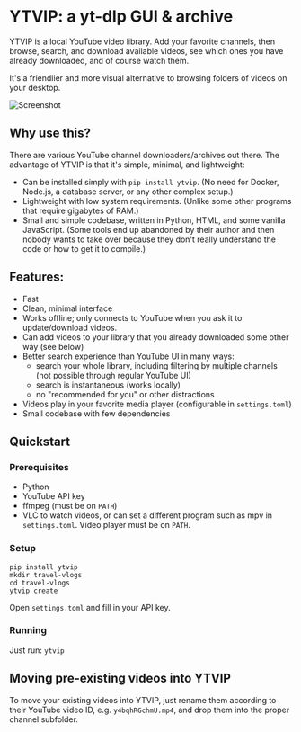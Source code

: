 # YTVIP: a yt-dlp GUI & archive

YTVIP is a local YouTube video library. Add your favorite channels,
then browse, search, and download available videos, 
see which ones you have already downloaded,
and of course watch them.

It's a friendlier and more visual alternative to browsing folders of videos on your desktop.

![Screenshot](demo.gif)

## Why use this?

There are various YouTube channel downloaders/archives out there.
The advantage of YTVIP is that it's simple, minimal, and lightweight:

-	Can be installed simply with `pip install ytvip`. 
	(No need for Docker, Node.js, a database server, or any other complex setup.)
-	Lightweight with low system requirements. 
	(Unlike some other programs that require gigabytes of RAM.)
-	Small and simple codebase, written in Python, HTML, and some vanilla JavaScript.
	(Some tools end up abandoned by their author and then nobody wants to take over
	because they don't really understand the code or how to get it to compile.)
	

## Features:

- Fast
- Clean, minimal interface
- Works offline; only connects to YouTube when you ask it to update/download videos.
- Can add videos to your library that you already downloaded some other way (see below) 
- Better search experience than YouTube UI in many ways:
  - search your whole library, including filtering by multiple channels
    (not possible through regular YouTube UI)
  - search is instantaneous (works locally)
  - no "recommended for you" or other distractions
- Videos play in your favorite media player (configurable in `settings.toml`)
- Small codebase with few dependencies

## Quickstart

### Prerequisites

-	Python
-	YouTube API key
-	ffmpeg (must be on `PATH`)
-	VLC to watch videos, or can set a different program such as mpv in `settings.toml`.
	Video player must be on `PATH`.
	

### Setup

```commandline
pip install ytvip 
mkdir travel-vlogs
cd travel-vlogs
ytvip create

```

Open `settings.toml` and fill in your API key.

### Running

Just run: `ytvip`

## Moving pre-existing videos into YTVIP

To move your existing videos into YTVIP,
just rename them according to their YouTube video ID,
e.g. `y4bqhRGchmU.mp4`,
and drop them into the proper channel subfolder. 

